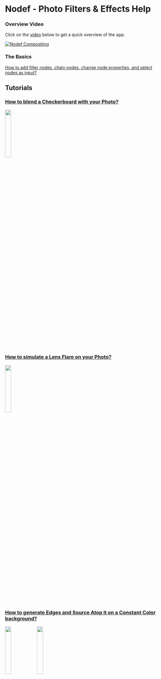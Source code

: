 # Nodef - Photo Filters & Effects Help

### Overview Video

Click on the [video](https://www.youtube.com/watch?v=dlnh_09_rvA) below to get a quick overview of the app:

[![Nodef Compositing](https://img.youtube.com/vi/dlnh_09_rvA/0.jpg)](https://www.youtube.com/watch?v=dlnh_09_rvA)

### The Basics

[How to add filter nodes, chain nodes, change node properties, and select nodes as input?](PhotoFiltersBasics.md)

## Tutorials

### [How to blend a Checkerboard with your Photo?](CheckerboardBlend.md)

<img src="https://user-images.githubusercontent.com/47021297/187807292-6a121cc0-38f8-4578-8e46-5e73fa39a1dc.JPG" width="20%" height="20%">

### [How to simulate a Lens Flare on your Photo?](LensFlare.md)

<img src="https://user-images.githubusercontent.com/47021297/187807096-261bbc1c-c991-44e7-af64-393043774dee.JPG" width="20%" height="20%">

### [How to generate Edges and Source Atop it on a Constant Color background?](EdgeWork.md)

<img src="https://user-images.githubusercontent.com/47021297/187807886-4af12ea4-92f6-4122-a8c7-2d9a0b69b5aa.JPG" width="20%" height="20%">

<img src="https://user-images.githubusercontent.com/47021297/187807894-deb28d9b-3454-4762-a3fd-f8c530cf6045.PNG" width="20%" height="20%">

